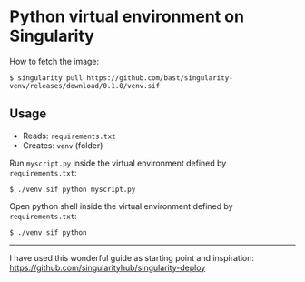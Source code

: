 # Python virtual environment on Singularity

How to fetch the image:
```
$ singularity pull https://github.com/bast/singularity-venv/releases/download/0.1.0/venv.sif
```

## Usage

- Reads: `requirements.txt`
- Creates: `venv` (folder)

Run `myscript.py` inside the virtual environment defined by `requirements.txt`:
```
$ ./venv.sif python myscript.py
```

Open python shell inside the virtual environment defined by `requirements.txt`:
```
$ ./venv.sif python
```

---

I have used this wonderful guide as starting point and inspiration:
https://github.com/singularityhub/singularity-deploy
